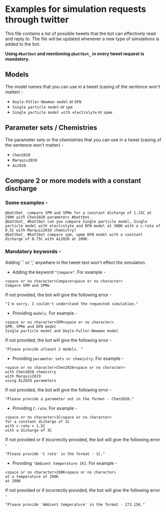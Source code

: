 # Examples for simulation requests through twitter

This file contains a list of possible tweets that the bot can effectively read and reply to. The file will be updated whenever a new type of simulations is added to the bot.

**Using `#battbot` and mentioning `@battbot_` in every tweet request is mandatory.**

## Models
The model names that you can use in a tweet (casing of the sentence won't matter) -
 - `Doyle-FUller-Newman model` or `DFN`
 - `Single particle model` or `spm`
 - `Single particle model with electrolyte` or `spme`

## Parameter sets / Chemistries
The parameter sets or the chemistries that you can use in a tweet (casing of the sentence won't matter) -
 - `Chen2020`
 - `Marquis2019`
 - `Ai2020`

## Compare 2 or more models with a constant discharge
### Some examples -
```
@battbot_ compare SPM and SPMe for a constant dicharge of 1.25C at 290K with Chen2020 parameters #battbot.
@battbot_ #battbot can you compare Single particle model, Single particle model with electrolyte and DFN model at 300K with a c-rate of 0.5C with Marquis2019 chemistry?
@battbot_ #battbot compare spm, spme DFN model with a constant dicharge of 0.75C with Ai2020 at 280K.
```

### Mandatory keywords -
Adding '.' or ',' anywhere in the tweet text won't effect the simulation.
 - Adding the keyword `"Compare"`.
 For example -
 ```
 <space or no character>Compare<space or no character>
 Compare SPM and SPMe
 ```
 If not provided, the bot will give the following error -
 ```
 "I'm sorry, I couldn't understand the requested simulation."
 ```
 - Providing `models`.
 For example -
 ```
 <space or no character>SPM<space or no character>
 SPM, SPMe and DFN model
 Single particle model and Doyle-Fuller-Newman model
 ```
 If not provided, the bot will give the following error -
 ```
 "Please provide atleast 2 models. "
 ```
 - Providing `parameter sets or chemistry`.
 For example -
 ```
 <space or no character>Chen2020<space or no character>
 with Chen2020 chemistry
 with Marquis2019
 using Ai2020 parameters
 ```
 If not provided, the bot will give the following error -
 ```
 "Please provide a parameter set in the format - Chen2020."
 ```
 - Providing `C-rate`.
 For example -
 ```
 <space or no character>1C<space or no character>
 for a constant dicharge of 1C
 with c-rate = 1.5C 
 with a dicharge of 3C
 ```
 If not provided or if incorrectly provided, the bot will give the following error -
 ```
 "Please provide 'C rate' in the format - 1C."
 ```
 - Providing `"Ambient temperature [K]`.
 For example -
 ```
 <space or no character>298K<space or no character>
 at a temperature of 290K
 at 298K
 ```
 If not provided or if incorrectly provided, the bot will give the following error -
 ```
 "Please provide 'Ambient temperature' in the format - 273.15K."
 ```
